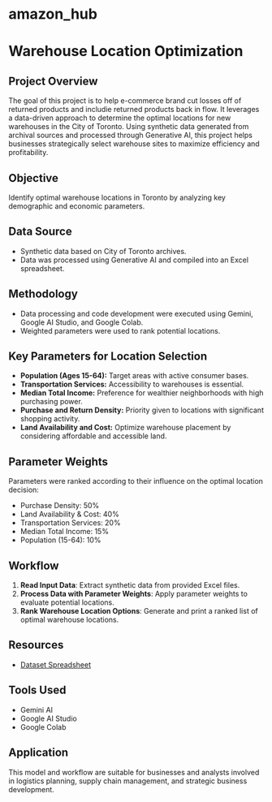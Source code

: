 # amazon_hub

# Warehouse Location Optimization

## Project Overview
The goal of this project is to help e-commerce brand cut losses off of returned products and includie returned products back in flow. It leverages a data-driven approach to determine the optimal locations for new warehouses in the City of Toronto. Using synthetic data generated from archival sources and processed through Generative AI, this project helps businesses strategically select warehouse sites to maximize efficiency and profitability.

## Objective
Identify optimal warehouse locations in Toronto by analyzing key demographic and economic parameters.

## Data Source
- Synthetic data based on City of Toronto archives.
- Data was processed using Generative AI and compiled into an Excel spreadsheet.

## Methodology
- Data processing and code development were executed using Gemini, Google AI Studio, and Google Colab.
- Weighted parameters were used to rank potential locations.

## Key Parameters for Location Selection
- **Population (Ages 15-64):** Target areas with active consumer bases.
- **Transportation Services:** Accessibility to warehouses is essential.
- **Median Total Income:** Preference for wealthier neighborhoods with high purchasing power.
- **Purchase and Return Density:** Priority given to locations with significant shopping activity.
- **Land Availability and Cost:** Optimize warehouse placement by considering affordable and accessible land.

## Parameter Weights
Parameters were ranked according to their influence on the optimal location decision:
- Purchase Density: 50%
- Land Availability & Cost: 40%
- Transportation Services: 20%
- Median Total Income: 15%
- Population (15-64): 10%

## Workflow
1. **Read Input Data**: Extract synthetic data from provided Excel files.
2. **Process Data with Parameter Weights**: Apply parameter weights to evaluate potential locations.
3. **Rank Warehouse Location Options**: Generate and print a ranked list of optimal warehouse locations.

## Resources
- [Dataset Spreadsheet](https://docs.google.com/spreadsheets/d/1jbCxKx4ZUn23SUIZYlU63XSrBqbanL8D5pbKgrQZuME/edit?usp=sharing)

## Tools Used
- Gemini AI
- Google AI Studio
- Google Colab

## Application
This model and workflow are suitable for businesses and analysts involved in logistics planning, supply chain management, and strategic business development.


